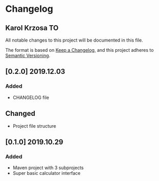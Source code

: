 # Changelog
## Karol Krzosa TO

All notable changes to this project will be documented in this file.

The format is based on [Keep a Changelog](https://keepachangelog.com/en/1.0.0/),
and this project adheres to [Semantic Versioning](https://semver.org/spec/v2.0.0.html).

## [0.2.0] 2019.12.03

### Added

- CHANGELOG file

## Changed

- Project file structure

## [0.1.0] 2019.10.29

### Added

- Maven project with 3 subprojects
- Super basic calculator interface
